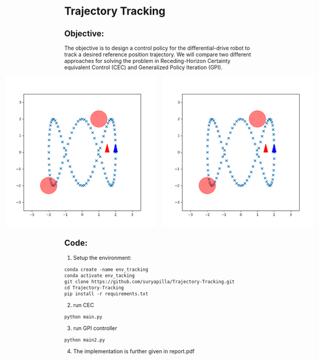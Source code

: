 # Trajectory Tracking

## Objective:
The objective is to design a control policy for the differential-drive robot to track a desired reference
position trajectory. We will compare two different approaches for solving the problem in Receding-Horizon Certainty equivalent Control (CEC) and Generalized Policy Iteration (GPI).

<div style="display: flex; justify-content: center;">
  <img src="./gifs/2_5_10.gif" width="400" alt="Tracking 1" style="margin-right: 20px;">
  <img src="./gifs/20_5_10_50T.gif" width="400" alt="Tracking 2">
</div>

## Code:
1. Setup the environment:

```
conda create -name env_tracking
conda activate env_tacking
git clone https://github.com/suryapilla/Trajectory-Tracking.git
cd Trajectory-Tracking
pip install -r requirements.txt

```

2. run CEC 
```
python main.py
```

3. run GPI controller
```
python main2.py
```

4. The implementation is further given in report.pdf
